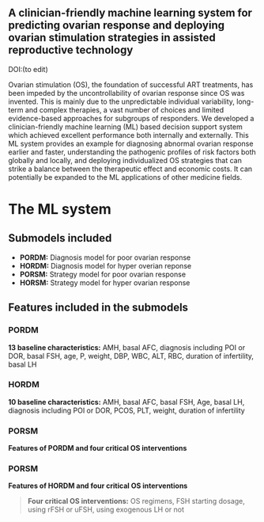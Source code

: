 ## A clinician-friendly machine learning system for predicting ovarian response and deploying ovarian stimulation strategies in assisted reproductive technology
DOI:(to edit)  

Ovarian stimulation (OS), the foundation of successful ART treatments, has been impeded by the uncontrollability of ovarian response since OS was invented. This is mainly due to the unpredictable individual variability, long-term and complex therapies, a vast number of choices and limited evidence-based approaches for subgroups of responders. We developed a clinician-friendly machine learning (ML) based decision support system which achieved excellent performance both internally and externally. This ML system provides an example for diagnosing abnormal ovarian response earlier and faster, understanding the pathogenic profiles of risk factors both globally and locally, and deploying individualized OS strategies that can strike a balance between the therapeutic effect and economic costs. It can potentially be expanded to the ML applications of other medicine fields.
# The ML system
## Submodels included
- **PORDM:** Diagnosis model for poor ovarian response
- **HORDM:** Diagnosis model for hyper overian reponse
- **PORSM:** Strategy model for poor ovarian response
- **HORSM:** Strategy model for hyper ovarian response
## Features included in the submodels
### PORDM
**13 baseline characteristics:** AMH, basal AFC, diagnosis including POI or DOR, basal FSH, age, P, weight, DBP, WBC, ALT, RBC, duration of infertility, basal LH
### HORDM
**10 baseline characteristics:** AMH, basal AFC, basal FSH, Age, basal LH, diagnosis including POI or DOR, PCOS, PLT, weight, duration of infertility
### PORSM
**Features of PORDM and four critical OS interventions**
### PORSM
**Features of HORDM and four critical OS interventions**
> **Four critical OS interventions:**  OS regimens, FSH starting dosage, using rFSH or uFSH, using exogenous LH or not
